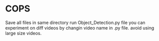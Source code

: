 # COPS
Save all files in same directory
run Object_Detection.py file
you can experiment on diff videos by changin video name in .py file.
avoid using large size videos.
